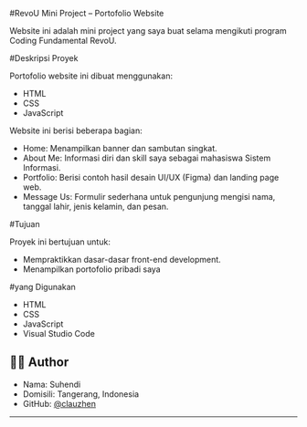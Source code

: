 #RevoU Mini Project – Portofolio Website

Website ini adalah mini project yang saya buat selama mengikuti program Coding Fundamental RevoU.

#Deskripsi Proyek

Portofolio website ini dibuat menggunakan:
- HTML
- CSS
- JavaScript

Website ini berisi beberapa bagian:
- Home: Menampilkan banner dan sambutan singkat.
- About Me: Informasi diri dan skill saya sebagai mahasiswa Sistem Informasi.
- Portfolio: Berisi contoh hasil desain UI/UX (Figma) dan landing page web.
- Message Us: Formulir sederhana untuk pengunjung mengisi nama, tanggal lahir, jenis kelamin, dan pesan.

#Tujuan

Proyek ini bertujuan untuk:
- Mempraktikkan dasar-dasar front-end development.
- Menampilkan portofolio pribadi saya

#yang Digunakan

- HTML
- CSS
- JavaScript
- Visual Studio Code



## 🧑‍💻 Author

- Nama: Suhendi
- Domisili: Tangerang, Indonesia
- GitHub: [@clauzhen](https://github.com/clauzhen)

---

